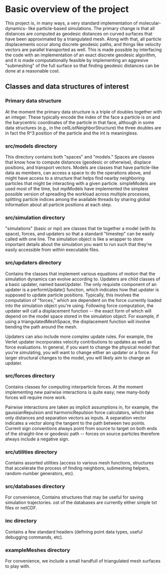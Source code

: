 # Basic overview of the project

This project is, in many ways, a very standard implementation of molecular-dynamics-
like particle-based simulations. The primary change is that all distances are computed
as geodesic distances on curved surfaces that have been approximated by a triangulated
mesh. Along with that, all particle displacements occur along discrete geodesic paths,
and things like velocity vectors are parallel transported as well. This is made possible
by interfacing the code with an implementation of an exact discrete geodesic algorithm,
and it is made computationally feasible by implementing an aggresive "submeshing" of
the full surface so that finding geodesic distances can be done at a reasonable cost.

## Classes and data structures of interest

### Primary data structure

At the moment the primary data structure is a triple of doubles together with an integer.
These typically encode the index of the face a particle is on and the barycentric 
coordinates of the particle in that face, although in some data structures (e.g.,
in the cellListNeighborStructure) the three doubles are in fact the R^3 position 
of the particle and the int is meaningless.

### src/models directory

This directory contains both "spaces" and "models." Spaces are classes that know how
to compute distances (geodesic or otherwise), displace positions, and transport 
vectors. Models are classes that have particle-like data as members, can access a
space to do the operations above, and might have access to a structure that helps find
nearby neighboring particles that might be interacting with a given particle.
simpleModels are used most of the time, but mpiModels have implemented the simplest
possible version of spreading the workload across multiple processes, splitting
particle indices among the available threads by sharing global information about all
particle positions at each step.

### src/simulation directory

"simulations" (basic or mpi) are classes that tie together a model (with its space),
forces, and updaters so that a standard "timestep" can be easily called with one line.
The simulation object is like a wrapper to store important details about the 
simulation you want to run such that they're easily accessible from within executable 
files. 

### src/updaters directory

Contains the classes that implement various equations of motion that the simulation dynamics can
evolve according to. Updaters are child classes of a basic updater, named baseUpdater. 
The only requisite component of an updater is a performUpdate() function, which indicates
how that updater is supposed to update particle positions. Typically, this involves the
computation of "forces," which are dependent on the force currently loaded into the 
simulation object you're using. Following force computation, the updater will call
a displacement function -- the exact form of which will depend on the model space 
stored in the simulation object. For example, if using a triangulatedMeshSpace, 
the displacement function will involve bending the path around the mesh. 

Updaters can also include more complex update rules. For example, the Verlet updater
incorporates velocity contributions to updates as well as force evaluations. In general,
if you want to change the physical model that you're simulating, you will want to change
either an updater or a force. For larger structural changes to the model, you will likely
aim to change an updater. 

### src/forces directory

Contains classes for computing interparticle forces. At the moment implementing new
pairwise interactions is quite easy; new many-body forces will require more work.

Pairwise interactions are taken as implicit assumptions in, for example, the gaussianRepulsion
and harmonicRepulsion force calculators, which take only distances and separation vectors
as inputs. A separation vector indicates a vector along the tangent to the path between
two points. Current sign conventions always point from source to target on both ends
of the straight-line or geodesic path -- forces on source particles therefore always
include a negative sign.    

### src/utilities directory

Contains assorted utilities (access to various mesh functions, structures that
accelerate the process of finding neighbors, submeshing helpers, random-number
generators, etc).

### src/databases  directory

For convenience, Contains structures that may be useful for saving simulation
trajectories. ost of the databases are currently either simple txt files or netCDF.

### inc directory

Contains a few standard headers (defining point data types, useful debugging commands,
etc).

### exampleMeshes directory

For convenience, we include a small handfull of triangulated mesh surfaces to play with.
